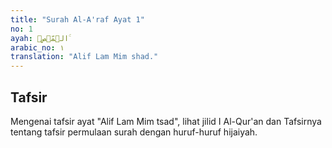 ```yaml
---
title: "Surah Al-A'raf Ayat 1"
no: 1
ayah: الۤمّۤصۤ ۚ 
arabic_no: ١
translation: "Alif Lam Mim shad."
---
```


## Tafsir

Mengenai tafsir ayat "Alif Lam Mim tsad", lihat jilid I Al-Qur'an dan Tafsirnya tentang tafsir permulaan surah dengan huruf-huruf hijaiyah.